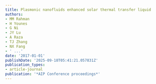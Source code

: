 ```yaml
---
title: Plasmonic nanofluids enhanced solar thermal transfer liquid
authors:
- MM Rahman
- H Younes
- G Ni
- JY Lu
- A Raza
- TJ Zhang
- NX Fang
- ' ...'
date: '2017-01-01'
publishDate: '2025-09-18T05:41:21.057831Z'
publication_types:
- article-journal
publication: '*AIP Conference proceedings*'
---
```

